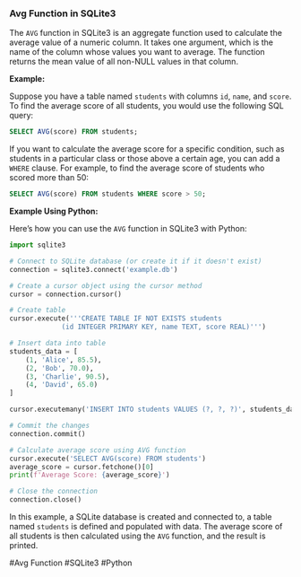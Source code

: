 ### Avg Function in SQLite3

The `AVG` function in SQLite3 is an aggregate function used to calculate the average value of a numeric column. It takes one argument, which is the name of the column whose values you want to average. The function returns the mean value of all non-NULL values in that column.

**Example:**

Suppose you have a table named `students` with columns `id`, `name`, and `score`. To find the average score of all students, you would use the following SQL query:

```sql
SELECT AVG(score) FROM students;
```

If you want to calculate the average score for a specific condition, such as students in a particular class or those above a certain age, you can add a `WHERE` clause. For example, to find the average score of students who scored more than 50:

```sql
SELECT AVG(score) FROM students WHERE score > 50;
```

**Example Using Python:**

Here’s how you can use the `AVG` function in SQLite3 with Python:

```python
import sqlite3

# Connect to SQLite database (or create it if it doesn't exist)
connection = sqlite3.connect('example.db')

# Create a cursor object using the cursor method
cursor = connection.cursor()

# Create table
cursor.execute('''CREATE TABLE IF NOT EXISTS students
             (id INTEGER PRIMARY KEY, name TEXT, score REAL)''')

# Insert data into table
students_data = [
    (1, 'Alice', 85.5),
    (2, 'Bob', 70.0),
    (3, 'Charlie', 90.5),
    (4, 'David', 65.0)
]

cursor.executemany('INSERT INTO students VALUES (?, ?, ?)', students_data)

# Commit the changes
connection.commit()

# Calculate average score using AVG function
cursor.execute('SELECT AVG(score) FROM students')
average_score = cursor.fetchone()[0]
print(f'Average Score: {average_score}')

# Close the connection
connection.close()
```

In this example, a SQLite database is created and connected to, a table named `students` is defined and populated with data. The average score of all students is then calculated using the `AVG` function, and the result is printed.

#Avg Function #SQLite3 #Python